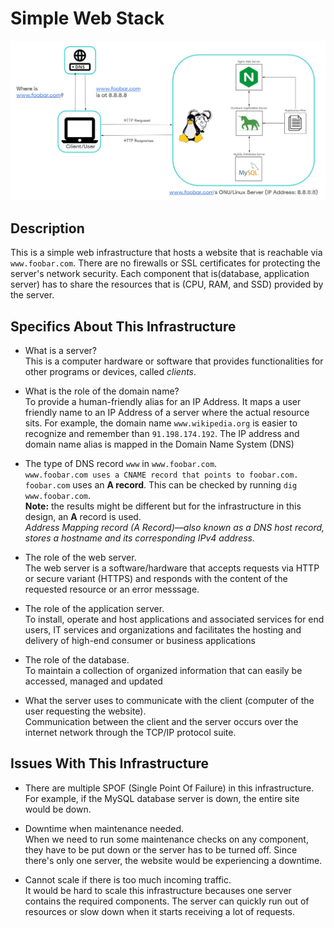 # Simple Web Stack

![Image of a simple web stack](0-simple_web_stack.jpg)



## Description

This is a simple web infrastructure that hosts a website that is reachable via `www.foobar.com`. There are no firewalls or SSL certificates for protecting the server's network security. Each component that is(database, application server) has to share the resources that is (CPU, RAM, and SSD) provided by the server.

## Specifics About This Infrastructure

+ What is a server?<br/>This is a computer hardware or software that provides functionalities for other programs or devices, called *clients*.

+ What is the role of the domain name?<br/>To provide a human-friendly alias for an IP Address. It maps a user friendly name to an IP Address of a server where the actual resource sits. For example, the domain name `www.wikipedia.org` is easier to recognize and remember than `91.198.174.192`. The IP address and domain name alias is mapped in the Domain Name System (DNS)

+ The type of DNS record `www`  in `www.foobar.com`.<br/>`www.foobar.com uses a CNAME record that points to foobar.com. foobar.com` uses an **A record**. This can be checked by running `dig www.foobar.com`.<br/>**Note:** the results might be different but for the infrastructure in this design, an **A** record is used.<br/>
<i>Address Mapping record (A Record)—also known as a DNS host record, stores a hostname and its corresponding IPv4 address.</i>

+ The role of the web server.<br/>The web server is a software/hardware that accepts requests via HTTP or secure variant (HTTPS) and responds with the content of the requested resource or an error messsage.

+ The role of the application server.<br/>To install, operate and host applications and associated services for end users, IT services and organizations and facilitates the hosting and delivery of high-end consumer or business applications

+ The role of the database.<br/>To maintain a collection of organized information that can easily be accessed, managed and updated

+ What the server uses to communicate with the client (computer of the user requesting the website).<br/>Communication between the client and the server occurs over the internet network through the TCP/IP protocol suite.

## Issues With This Infrastructure

+ There are multiple SPOF (Single Point Of Failure) in this infrastructure.<br/>For example, if the MySQL database server is down, the entire site would be down.

+ Downtime when maintenance needed.<br/>When we need to run some maintenance checks on any component, they have to be put down or the server has to be turned off. Since there's only one server, the website would be experiencing a downtime.

+ Cannot scale if there is too much incoming traffic.<br/>It would be hard to scale this infrastructure becauses one server contains the required components. The server can quickly run out of resources or slow down when it starts receiving a lot of requests.
